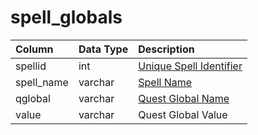# spell\_globals

| Column | Data Type | Description |
| :--- | :--- | :--- |
| spellid | int | [Unique Spell Identifier](spells_new.md) |
| spell\_name | varchar | [Spell Name](spells_new.md) |
| qglobal | varchar | [Quest Global Name](../../../schema/categories/data-storage/quest_globals.md) |
| value | varchar | Quest Global Value |

